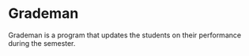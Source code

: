 # Grademan

Grademan is a program that updates the students on their performance during the semester.
